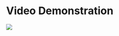 # Video Demonstration
[![](http://img.youtube.com/vi/I9gvygtus7Q/0.jpg)](https://www.youtube.com/watch?v=I9gvygtus7Q)